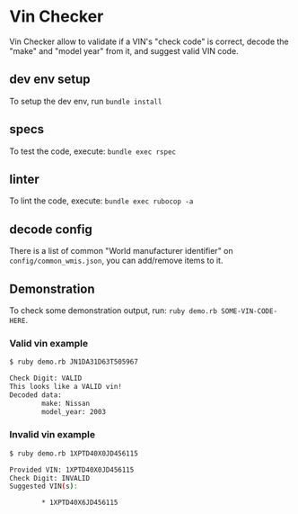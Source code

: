 # Vin Checker

Vin Checker allow to validate if a VIN's "check code" is correct, decode the "make" and "model year" from it, and suggest valid VIN code.

## dev env setup

To setup the dev env, run `bundle install`

## specs

To test the code, execute: `bundle exec rspec`

## linter

To lint the code, execute: `bundle exec rubocop -a`

## decode config

There is a list of common "World manufacturer identifier" on `config/common_wmis.json`, you can add/remove items to it.

## Demonstration

To check some demonstration output, run: `ruby demo.rb SOME-VIN-CODE-HERE`.

### Valid vin example

```bash
$ ruby demo.rb JN1DA31D63T505967

Check Digit: VALID
This looks like a VALID vin!
Decoded data:
        make: Nissan
        model_year: 2003
```

### Invalid vin example

```bash
$ ruby demo.rb 1XPTD40X0JD456115

Provided VIN: 1XPTD40X0JD456115
Check Digit: INVALID
Suggested VIN(s):

        * 1XPTD40X6JD456115
```
